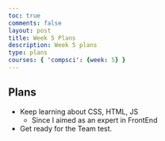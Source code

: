 ```yaml
---
toc: true
comments: false
layout: post
title: Week 5 Plans
description: Week 5 plans
type: plans
courses: { 'compsci': {week: 5} }
---
```


## Plans
- Keep learning about CSS, HTML, JS
    - Since I aimed as an expert in FrontEnd
- Get ready for the Team test.

